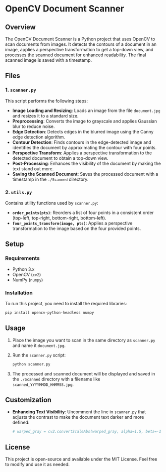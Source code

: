 # OpenCV Document Scanner

## Overview

The OpenCV Document Scanner is a Python project that uses OpenCV to scan documents from images. It detects the contours of a document in an image, applies a perspective transformation to get a top-down view, and processes the scanned document for enhanced readability. The final scanned image is saved with a timestamp.

## Files

### 1. `scanner.py`
This script performs the following steps:
- **Image Loading and Resizing**: Loads an image from the file `document.jpg` and resizes it to a standard size.
- **Preprocessing**: Converts the image to grayscale and applies Gaussian blur to reduce noise.
- **Edge Detection**: Detects edges in the blurred image using the Canny edge detection algorithm.
- **Contour Detection**: Finds contours in the edge-detected image and identifies the document by approximating the contour with four points.
- **Perspective Transform**: Applies a perspective transformation to the detected document to obtain a top-down view.
- **Post-Processing**: Enhances the visibility of the document by making the text stand out more.
- **Saving the Scanned Document**: Saves the processed document with a timestamp in the `./Scanned` directory.

### 2. `utils.py`
Contains utility functions used by `scanner.py`:
- **`order_points(pts)`**: Reorders a list of four points in a consistent order (top-left, top-right, bottom-right, bottom-left).
- **`four_points_transform(image, pts)`**: Applies a perspective transformation to the image based on the four provided points.

## Setup

### Requirements
- Python 3.x
- OpenCV (`cv2`)
- NumPy (`numpy`)

### Installation
To run this project, you need to install the required libraries:

```bash
pip install opencv-python-headless numpy
```

## Usage

1. Place the image you want to scan in the same directory as `scanner.py` and name it `document.jpg`.
2. Run the `scanner.py` script:

   ```bash
   python scanner.py
   ```

3. The processed and scanned document will be displayed and saved in the `./Scanned` directory with a filename like `scanned_YYYYMMDD_HHMMSS.jpg`.

## Customization

- **Enhancing Text Visibility**: Uncomment the line in `scanner.py` that adjusts the contrast to make the document text darker and more defined:

  ```python
  # warped_gray = cv2.convertScaleAbs(warped_gray, alpha=1.5, beta=-100)
  ```

## License

This project is open-source and available under the MIT License. Feel free to modify and use it as needed.
